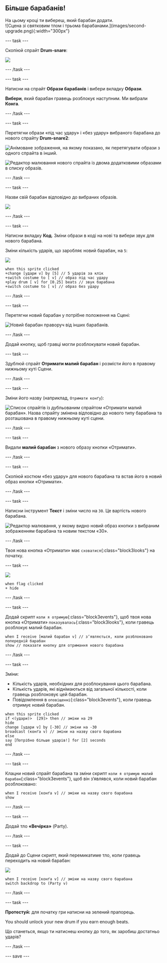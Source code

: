 ## Більше барабанів!

<div style="display: flex; flex-wrap: wrap">
<div style="flex-basis: 200px; flex-grow: 1; margin-right: 15px;">
На цьому кроці ти вибереш, який барабан додати.
</div>
<div>
![Сцена зі святковим тлом і трьома барабанами.](images/second-upgrade.png){:width="300px"}
</div>
</div>

--- task ---

Скопіюй спрайт **Drum-snare**:

![](images/duplicate-snare-drum.png)

--- /task ---

--- task ---

Натисни на спрайт **Образи барабанів** і вибери вкладку **Образи**.

**Вибери**, який барабан гравець розблокує наступним. Ми вибрали **Конга**.


--- /task ---

--- task ---

Перетягни образи «під час удару» і «без удару» вибраного барабана до нового спрайту **Drum-snare2**:

![Анімоване зображення, на якому показано, як перетягувати образи з одного спрайта в інший.](images/drag-costumes.gif)

![Редактор малювання нового спрайта із двома додатковими образами в списку образів.](images/drum-3-costumes.png)

--- /task ---

--- task ---

Назви свій барабан відповідно до вибраних образів.

![](images/drum-3-named.png)

--- /task ---

--- task ---

Натисни вкладку **Код**. Зміни образи в коді на нові та вибери звук для нового барабана.

Зміни кількість ударів, що заробляє новий барабан, на `5`:

![](images/drum-3-icon.png)

```blocks3
when this sprite clicked
+change [удари v] by [5] // 5 ударів за клік
+switch costume to [ v] // образ під час удару
+play drum [ v] for [0.25] beats // звук барабана
+switch costume to [ v] // образ без удару
```

--- /task ---

--- task ---

Перетягни новий барабан у потрібне положення на Сцені:

![Новий барабан праворуч від інших барабанів.](images/drum-3-positioned.png)

--- /task ---

Додай кнопку, щоб гравці могли розблокувати новий барабан.

--- task ---

Здублюй спрайт **Отримати малий барабан** і розмісти його в правому нижньому куті Сцени.

--- /task ---

--- task ---

Зміни його назву (наприклад, `Отримати конґу`):

![Список спрайтів із дубльованим спрайтом «Отримати малий барабан». Назва спрайту змінена відповідно до нового типу барабана та розташована в правому нижньому куті сцени.](images/get-drum-3.png)

--- /task ---

--- task ---

Видали **малий барабан** з нового образу кнопки «Отримати».

--- /task ---

--- task ---

Скопіюй костюм «без удару» для нового барабана та встав його в новий образ кнопки «Отримати».

--- /task ---

--- task ---

Натисни інструмент **Текст** і зміни число на `30`. Це вартість нового барабана.

![Редактор малювання, у якому видно новий образ кнопки з вибраним зображенням барабана та новим текстом «30».](images/get-drum-copy.png)

--- /task ---

Твоя нова кнопка «Отримати» має `сховатися`{:class="block3looks"} на початку.

--- task ---

![](images/get-drum-3-icon.png)

```blocks3
when flag clicked
+ hide
```

--- /task ---

--- task ---

Додай скрипт `коли я отримую`{:class="block3events"}, щоб твоя нова кнопка «Отримати» `показувалась`{:class="block3looks"}, коли гравець розблокує малий барабан.

```blocks3
when I receive [малий барабан v] // зʼявляється, коли розблоковано попередній барабан
show // показати кнопку для отримання нового барабана
```

--- /task ---

--- task ---

Зміни:
- Кількість ударів, необхідних для розблокування цього барабана.
- Кількість ударів, які віднімаються від загальної кількості, коли гравець розблоковує цей барабан.
- Повідомлення в `оповіщенні`{:class="block3events"}, коли гравець отримує новий барабан.

```blocks3
when this sprite clicked
if <(удари)>  [29]> then // зміни на 29
hide
change [удари v] by [-30] // зміни на -30
broadcast (конґа v) // зміни на назву свого барабана
else
say [Потрібно більше ударів!] for [2] seconds 
end
```

--- /task ---

--- task ---

Клацни новий спрайт барабана та зміни скрипт `коли я отримую малий барабан`{:class="block3events"}, щоб він зʼявлявся, коли новий барабан розблоковано:

```blocks3
when I receive [конґа v] // зміни на назву свого барабана
show
```

--- /task ---

--- task ---

Додай тло **«Вечірка»** (Party).

--- /task ---

--- task ---

Додай до Сцени скрипт, який перемикатиме тло, коли гравець переходить на новий барабан:

![](images/stage-icon.png)

```blocks3
when I receive [конґа v] // зміни на назву свого барабана
switch backdrop to (Party v)
```

--- /task ---

--- task ---

**Протестуй:** для початку гри натисни на зелений прапорець.

You should unlock your new drum if you earn enough beats.

Що станеться, якщо ти натиснеш кнопку до того, як заробиш достатньо ударів?

--- /task ---

--- save ---

